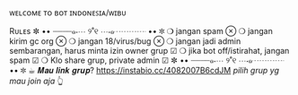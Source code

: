 ᴡᴇʟᴄᴏᴍᴇ ᴛᴏ ʙᴏᴛ ɪɴᴅᴏɴᴇꜱɪᴀ/ᴡɪʙᴜ

Rᴜʟᴇs 
✼ •• ┈┈┈┈๑⋅⋯ ୨˚୧ ⋯⋅๑┈┈┈┈ •• ✼
❍ jangan spam ⊗
❍ jangan kirim gc org ⊗
❍ jangan 18/virus/bug ⊗
❍ jangan jadi admin sembarangan, harus minta izin owner grup ☑︎
❍ jika bot off/istirahat, jangan spam ☑︎
❍ Klo share grup, private admin ☑︎
✼ •• ┈┈┈┈๑⋅⋯ ୨˚୧ ⋯⋅๑┈┈┈┈ •• ✼
☕︎ 𝑴𝒂𝒖 𝒍𝒊𝒏𝒌 𝒈𝒓𝒖𝒑? 
https://instabio.cc/4082007B6cdJM
*pilih grup yg mau join aja* 👆
